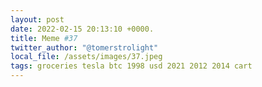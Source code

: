 ```yaml
---
layout: post
date: 2022-02-15 20:13:10 +0000.
title: Meme #37
twitter_author: "@tomerstrolight"
local_file: /assets/images/37.jpeg
tags: groceries tesla btc 1998 usd 2021 2012 2014 cart
---
```

